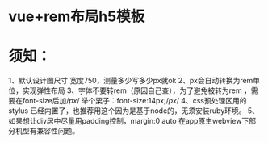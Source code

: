 # vue+rem布局h5模板

# 须知：
1、默认设计图尺寸 宽度750，测量多少写多少px就ok
2、px会自动转换为rem单位，实现弹性布局
3、字体不要转rem（原因自己查），为了避免被转为rem  ，需要在font-size后加/*px*/    举个栗子：font-size:14px;/*px*/ 
4、css预处理区用的stylus 已经内置了，也推荐用这个因为是基于node的，无须安装ruby环境。
5、如果想让div居中尽量用padding控制，margin:0 auto 在app原生webview下部分机型有兼容性问题。
